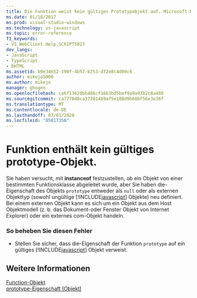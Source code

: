 ```yaml
---
title: Die Funktion weist kein gültiges Prototypobjekt auf. Microsoft-Dokumentation
ms.date: 01/18/2017
ms.prod: visual-studio-windows
ms.technology: vs-javascript
ms.topic: error-reference
f1_keywords:
- VS.WebClient.Help.SCRIPT5023
dev_langs:
- JavaScript
- TypeScript
- DHTML
ms.assetid: b9e34652-190f-4b57-b253-df2e8c4d09c6
author: mikejo5000
ms.author: mikejo
manager: ghogen
ms.openlocfilehash: ca6f13620bb486cf1663bd5bef9a9a93b2c8a480
ms.sourcegitcommit: ca777040ca372014b9af5e188d9b60bf56e3e36f
ms.translationtype: MT
ms.contentlocale: de-DE
ms.lasthandoff: 07/01/2020
ms.locfileid: "85817358"
---
```

# <a name="function-does-not-have-a-valid-prototype-object"></a>Funktion enthält kein gültiges prototype-Objekt.
Sie haben versucht, mit **instanceof** festzustellen, ob ein Objekt von einer bestimmten Funktionsklasse abgeleitet wurde, aber Sie haben die-Eigenschaft des Objekts `prototype` entweder als `null` oder als externen Objekttyp (sowohl ungültige [!INCLUDE[javascript](../../javascript/includes/javascript-md.md)] Objekte) neu definiert. Bei einem externen Objekt kann es sich um ein Objekt aus dem Host Objektmodell (z. b. das Dokument-oder Fenster Objekt von Internet Explorer) oder ein externes com-Objekt handeln.  
  
### <a name="to-correct-this-error"></a>So beheben Sie diesen Fehler  
  
- Stellen Sie sicher, dass die-Eigenschaft der Funktion `prototype` auf ein gültiges [!INCLUDE[javascript](../../javascript/includes/javascript-md.md)] Objekt verweist.  
  
## <a name="see-also"></a>Weitere Informationen  
 [Function-Objekt](../../javascript/reference/function-object-javascript.md)   
 [prototype-Eigenschaft (Objekt)](../../javascript/reference/prototype-property-object-javascript.md)
